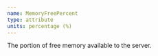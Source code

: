```yaml
---
name: MemoryFreePercent
type: attribute
units: percentage (%)
---
```


The portion of free memory available to the server.